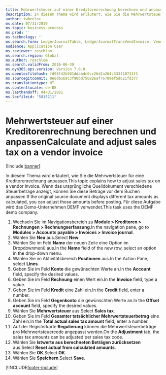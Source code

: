 ```yaml
---
title: Mehrwertsteuer auf einer Kreditorenrechnung berechnen und anpassen
description: In diesem Thema wird erläutert, wie Sie die Mehrwertsteuer für eine Kreditorenrechnung in Dynamics 365 Finance anpassen.
author: twheeloc
ms.date: 07/31/2019
ms.topic: business-process
ms.prod: ''
ms.technology: ''
ms.search.form: LedgerJournalTable, LedgerJournalTransVendInvoice, VendTableLookup, TaxTmpWorkTrans
audience: Application User
ms.reviewer: roschlom
ms.search.region: Global
ms.author: roschlom
ms.search.validFrom: 2016-06-30
ms.dyn365.ops.version: Version 7.0.0
ms.openlocfilehash: fd98f42b501ddabdc0cc26d2a264c533410731f1
ms.sourcegitcommit: 0e8db169c3f90bd750826af76709ef5d621fd377
ms.translationtype: HT
ms.contentlocale: de-DE
ms.lasthandoff: 04/01/2021
ms.locfileid: "5815211"
---
```

# <a name="calculate-and-adjust-sales-tax-on-a-vendor-invoice"></a><span data-ttu-id="2ec44-103">Mehrwertsteuer auf einer Kreditorenrechnung berechnen und anpassen</span><span class="sxs-lookup"><span data-stu-id="2ec44-103">Calculate and adjust sales tax on a vendor invoice</span></span>

[!include [banner](../../includes/banner.md)]

<span data-ttu-id="2ec44-104">In diesem Thema wird erläutert, wie Sie die Mehrwertsteuer für eine Kreditorenrechnung anpassen.</span><span class="sxs-lookup"><span data-stu-id="2ec44-104">This topic explains how to adjust sales tax on a vendor invoice.</span></span> <span data-ttu-id="2ec44-105">Wenn das ursprüngliche Quelldokument verschiedene Steuerbeträge anzeigt, können Sie diese Beträge vor dem Buchen anpassen.</span><span class="sxs-lookup"><span data-stu-id="2ec44-105">If the original source document displays different tax amounts as calculated, you can adjust those amounts before posting.</span></span> <span data-ttu-id="2ec44-106">Für diese Aufgabe wird das Demo-Unternehmen DEMF verwendet.</span><span class="sxs-lookup"><span data-stu-id="2ec44-106">This task uses the DEMF demo company.</span></span>

1. <span data-ttu-id="2ec44-107">Wechseln Sie im Navigationsbereich zu **Module > Kreditoren > Rechnungen > Rechnungserfassung**.</span><span class="sxs-lookup"><span data-stu-id="2ec44-107">In the navigation pane, go to **Modules > Accounts payable > Invoices > Invoice journal**.</span></span>
2. <span data-ttu-id="2ec44-108">Wählen Sie **Neu** aus.</span><span class="sxs-lookup"><span data-stu-id="2ec44-108">Select **New**.</span></span>
3. <span data-ttu-id="2ec44-109">Wählen Sie im Feld **Name** der neuen Zeile eine Option im Dropdownmenü aus.</span><span class="sxs-lookup"><span data-stu-id="2ec44-109">In the **Name** field of the new row, select an option in the drop-down menu.</span></span>
4. <span data-ttu-id="2ec44-110">Wählen Sie im Aktivitätsbereich **Positionen** aus.</span><span class="sxs-lookup"><span data-stu-id="2ec44-110">In the Action Pane, select **Lines**.</span></span>
5. <span data-ttu-id="2ec44-111">Geben Sie im Feld **Konto** die gewünschten Werte an.</span><span class="sxs-lookup"><span data-stu-id="2ec44-111">In the **Account** field, specify the desired values.</span></span>
6. <span data-ttu-id="2ec44-112">Geben Sie im Feld **Rechnung** einen Wert ein.</span><span class="sxs-lookup"><span data-stu-id="2ec44-112">In the **Invoice** field, type a value.</span></span>
7. <span data-ttu-id="2ec44-113">Geben Sie im Feld **Kredit** eine Zahl ein.</span><span class="sxs-lookup"><span data-stu-id="2ec44-113">In the **Credit** field, enter a number.</span></span>
8. <span data-ttu-id="2ec44-114">Geben Sie im Feld **Gegenkonto** die gewünschten Werte an.</span><span class="sxs-lookup"><span data-stu-id="2ec44-114">In the **Offset account** field, specify the desired values.</span></span>
9. <span data-ttu-id="2ec44-115">Wählen Sie **Mehrwertsteuer** aus.</span><span class="sxs-lookup"><span data-stu-id="2ec44-115">Select **Sales tax**.</span></span>
10. <span data-ttu-id="2ec44-116">Geben Sie im Feld **Gesamter tatsächlicher Mehrwertsteuerbetrag** eine Zahl ein.</span><span class="sxs-lookup"><span data-stu-id="2ec44-116">In the **Total actual sales tax amount** field, enter a number.</span></span>
11. <span data-ttu-id="2ec44-117">Auf der Registerkarte **Regulierung** können die Mehrwertsteuerbeträge pro Mehrwertsteuercode angepasst werden.</span><span class="sxs-lookup"><span data-stu-id="2ec44-117">On the **Adjustment** tab, the sales tax amounts can be adjusted per sales tax code.</span></span>
12. <span data-ttu-id="2ec44-118">Wählen Sie **Istwerte aus berechneten Beträgen zurücksetzen** aus.</span><span class="sxs-lookup"><span data-stu-id="2ec44-118">Select **Reset actual from calculated amounts**.</span></span>
13. <span data-ttu-id="2ec44-119">Wählen Sie **OK**.</span><span class="sxs-lookup"><span data-stu-id="2ec44-119">Select **OK**.</span></span>
14. <span data-ttu-id="2ec44-120">Wählen Sie **Speichern**.</span><span class="sxs-lookup"><span data-stu-id="2ec44-120">Select **Save**.</span></span>



[!INCLUDE[footer-include](../../../includes/footer-banner.md)]